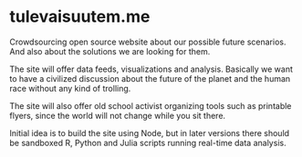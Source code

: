 # tulevaisuutem.me
Crowdsourcing open source website about our possible future scenarios. And also about the solutions we are looking for them. 

The site will offer data feeds, visualizations and analysis. Basically we want to have a civilized discussion about the future of the planet and the human race without any kind of trolling.

The site will also offer old school activist organizing tools such as printable flyers, since the world will not change while you sit there. 

Initial idea is to build the site using Node, but in later versions there should be sandboxed R, Python and Julia scripts running real-time data analysis.
